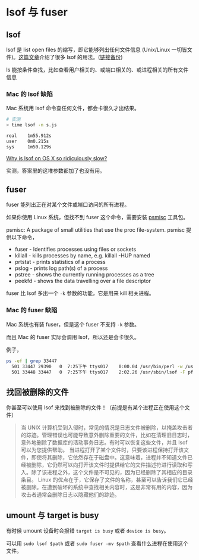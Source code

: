 # lsof 与 fuser

## lsof

lsof 是 list open files 的缩写，即它能够列出任何文件信息 (Unix/Linux 一切皆文件)。[这篇文章](http://www.danielmiessler.com/study/lsof/)介绍了很多 lsof 的用法。([链接备份](https://web.archive.org/web/20221206182002/https://danielmiessler.com/study/lsof/))

ls 能按条件查找，比如查看用户相关的、或端口相关的、或进程相关的所有文件信息

### Mac 的 lsof 缺陷

Mac 系统用 lsof 命令查任何文件，都会卡很久才出结果。

```bash
# 实测
> time lsof -n s.js

real    1m55.912s
user    0m0.215s
sys     1m50.129s
```

[Why is lsof on OS X so ridiculously slow?](https://apple.stackexchange.com/q/81140/488359)

实测，答案里的这堆参数都加了也没有用。

## fuser

fuser 能列出正在对某个文件或端口访问的所有进程。

如果你使用 Linux 系统，但找不到 fuser 这个命令，需要安装 [psmisc](https://gitlab.com/psmisc/psmisc) 工具包。

psmisc: A package of small utilities that use the proc file-system.
psmisc 提供以下命令，

- fuser   - Identifies processes using files or sockets
- killall - kills processes by name, e.g. killall -HUP named
- prtstat - prints statistics of a process
- pslog   - prints log path(s) of a process
- pstree  - shows the currently running processes as a tree
- peekfd  - shows the data travelling over a file descriptor

fuser 比 lsof 多出一个 `-k` 参数的功能，它是用来 kill 相关进程。


### Mac 的 fuser 缺陷

Mac 系统也有装 fuser，但是这个 fuser 不支持 `-k` 参数。

而且 Mac 的 fuser 实际会调用 lsof，所以还是会卡很久。

例子，

```bash
ps -ef | grep 33447
  501 33447 29390   0  7:25下午 ttys017    0:00.04 /usr/bin/perl -w /usr/bin/fuser README.md
  501 33448 33447   0  7:25下午 ttys017    2:02.26 /usr/sbin/lsof -F pf -- README.md
```

## 找回被删除的文件

你甚至可以使用 lsof 来找到被删除的文件！（前提是有某个进程正在使用这个文件）

> 当 UNIX 计算机受到入侵时，常见的情况是日志文件被删除，以掩盖攻击者的踪迹。管理错误也可能导致意外删除重要的文件，比如在清理旧日志时，意外地删除了数据库的活动事务日志。有时可以恢复这些文件，并且 lsof 可以为您提供帮助。
> 当进程打开了某个文件时，只要该进程保持打开该文件，即使将其删除，它依然存在于磁盘中。这意味着，进程并不知道文件已经被删除，它仍然可以向打开该文件时提供给它的文件描述符进行读取和写入。除了该进程之外，这个文件是不可见的，因为已经删除了其相应的目录条目。
> Linux 的优点在于，它保存了文件的名称，甚至可以告诉我们它已经被删除。在遭到破坏的系统中查找相关内容时，这是非常有用的内容，因为攻击者通常会删除日志以隐藏他们的踪迹。

## umount 与 target is busy

有时候 umount 设备时会报错 `target is busy` 或者 `device is busy`。

可以用 `sudo lsof $path` 或者 `sudo fuser -mv $path` 查看什么进程在使用这个文件。
